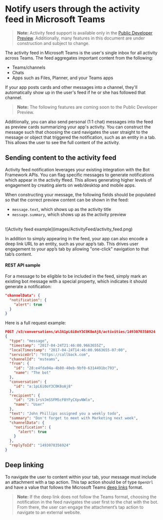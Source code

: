 # Notify users through the activity feed in Microsoft Teams

>**Note:** Activity feed support is available only in the [Public Developer Preview](publicpreview.md). Additionally, many features in this document are under construction and subject to change.

The activity feed in Microsoft Teams is the user's single inbox for all activity across Teams. The feed aggregates important content from the following:
* Teams/channels
* Chats
* Apps such as Files, Planner, and your Teams apps

If your app posts cards and other messages into a channel, they'll automatically show up in the user's feed if he or she has followed that channel.

>**Note:** The following features are coming soon to the Public Developer Preview.

Additionally, you can also send personal (1:1 chat) messages into the feed as preview cards summarizing your app's activity. You can construct the message such that choosing the card navigates the user straight to the message or object that triggered the notification, such as an entity in a tab. This allows the user to see the full content of the activity.

## Sending content to the activity feed

Activity feed notification leverages your existing integration with the Bot Framework APIs.  You can flag specific messages to generate notifications which appear in the activity ffeed. This allows generating higher levels of engagement by creating alerts on web/desktop and mobile apps.

When constructing your message, the following fields should be populated so that the correct preview content can be shown in the feed:
* `message.text`, which shows up as the activity title
* `message.summary`, which shows up as the activity preview

<br>
![Activity feed example](images/ActivityFeed/activity_feed.png)

In addition to simply appearing in the feed, your app can also encode a deep link URL to an entity, such as your app’s tab. This drives user engagement to your app’s tab by allowing "one-click" navigation to that tab’s content.

#### REST API sample

For a message to be eligible to be included in the feed, simply mark an existing bot message with a special property, which indicates it should generate a notification:

```json
"channelData": {
  "notification": {
    "alert": true
  }
}
```

Here is a full request example:

```json
POST /v3/conversations/a%3A1pL6i0oY3C0K8oAj8/activities/1493070356924
{
  "type": "message",
  "timestamp": "2017-04-24T21:46:00.9663655Z",
  "localTimestamp": "2017-04-24T14:46:00.9663655-07:00",
  "serviceUrl": "https://callback.com",
  "channelId": "msteams",
  "from": {
    "id": "28:e4fda94a-4b80-40eb-9bf0-6314491bc793",
    "name": "The bot"
  },
  "conversation": {
    "id": "a:1pL6i0oY3C0K8oAj8"
  },
  "recipient": {
    "id": "29:1rsVJmSSFMScF0YFyCXpvNWlo",
    "name": "User"
  },
  "text": "John Phillips assigned you a weekly todo",
  "summary": "Don't forget to meet with Marketing next week",
  "channelData": {
    "notification": {
      "alert": true
    }
  },
  "replyToId": "1493070356924"
}
```

## Deep linking

To navigate the user to content within your tab, your message must include an attachment with a tap action. This tap action should be of type `OpenUrl` and have a value that follows the Microsoft Teams [deep links](deeplinks.md) format.

>**Note:** If the deep link does not follow the Teams format, choosing the notification in the feed navigates the user first to the chat with the bot. From there, the user can engage the attachment’s tap action to navigate to an external website.
